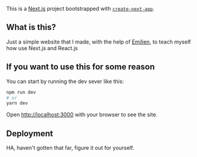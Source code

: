 This is a [Next.js](https://nextjs.org/) project bootstrapped with [`create-next-app`](https://github.com/vercel/next.js/tree/canary/packages/create-next-app).

## What is this?

Just a simple website that I made, with the help of [Emilien](https://edgie.emilien.ca/), to teach myself how use Next.js and React.js

## If you want to use this for some reason

You can start by running the dev sever like this:

```bash
npm run dev
# or
yarn dev
```

Open [http://localhost:3000](http://localhost:3000) with your browser to see the site.

## Deployment

HA, haven't gotten that far, figure it out for yourself.

